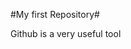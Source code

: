 #My first Repository#
<html>
  <head>
    
  </head>
  <body>
    <p>Github is a very useful tool</p>
  </body>
  </html>

